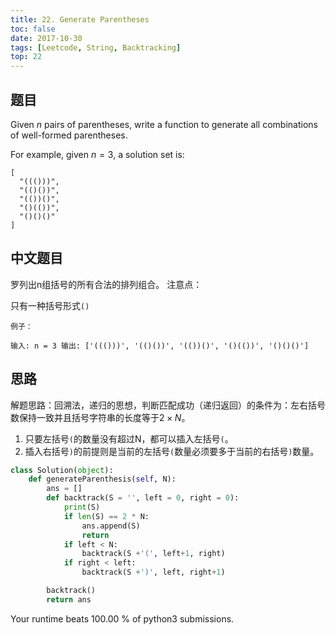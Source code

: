 ```yaml
---
title: 22. Generate Parentheses
toc: false
date: 2017-10-30
tags: [Leetcode, String, Backtracking]
top: 22
---
```


## 题目

Given $n$ pairs of parentheses, write a function to generate all combinations of well-formed parentheses.

For example, given $n = 3$, a solution set is:

```
[
  "((()))",
  "(()())",
  "(())()",
  "()(())",
  "()()()"
]
```

## 中文题目


罗列出n组括号的所有合法的排列组合。
注意点：

只有一种括号形式`()`

```
例子：

输入: n = 3 输出: ['((()))', '(()())', '(())()', '()(())', '()()()']
```

## 思路

解题思路：回溯法，递归的思想，判断匹配成功（递归返回）的条件为：左右括号数保持一致并且括号字符串的长度等于$2\times N$。


1. 只要左括号`(`的数量没有超过N，都可以插入左括号`(`。
2. 插入右括号`)`的前提则是当前的左括号`(`数量必须要多于当前的右括号`)`数量。

```python
class Solution(object):
    def generateParenthesis(self, N):
        ans = []
        def backtrack(S = '', left = 0, right = 0):
            print(S)
            if len(S) == 2 * N:
                ans.append(S)
                return
            if left < N:
                backtrack(S +'(', left+1, right)
            if right < left:
                backtrack(S +')', left, right+1)

        backtrack()
        return ans
```

Your runtime beats 100.00 % of python3 submissions.

